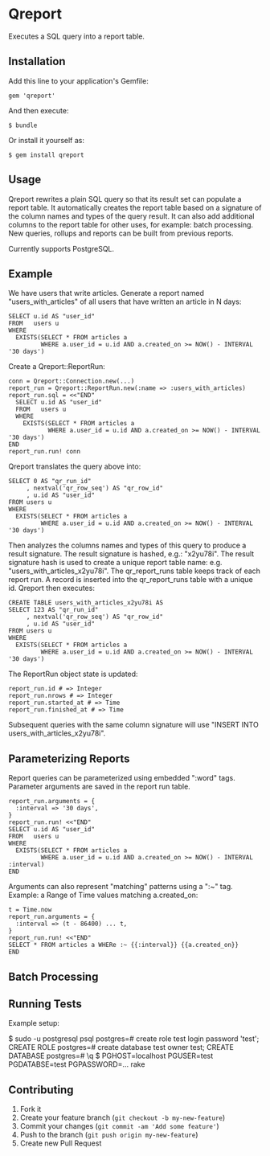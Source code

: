 # Qreport

Executes a SQL query into a report table.

## Installation

Add this line to your application's Gemfile:

    gem 'qreport'

And then execute:

    $ bundle

Or install it yourself as:

    $ gem install qreport

## Usage

Qreport rewrites a plain SQL query so that its result set can populate a report table.
It automatically creates the report table based on a signature of the column names and types of the query result.
It can also add additional columns to the report table for other uses, for example: batch processing.
New queries, rollups and reports can be built from previous reports.

Currently supports PostgreSQL.

## Example

We have users that write articles.
Generate a report named "users_with_articles" of all users that have written an article in N days:

    SELECT u.id AS "user_id"
    FROM   users u
    WHERE 
      EXISTS(SELECT * FROM articles a 
             WHERE a.user_id = u.id AND a.created_on >= NOW() - INTERVAL '30 days')

Create a Qreport::ReportRun:

    conn = Qreport::Connection.new(...)
    report_run = Qreport::ReportRun.new(:name => :users_with_articles)
    report_run.sql = <<"END"
      SELECT u.id AS "user_id"
      FROM   users u
      WHERE
        EXISTS(SELECT * FROM articles a
               WHERE a.user_id = u.id AND a.created_on >= NOW() - INTERVAL '30 days')
    END
    report_run.run! conn

Qreport translates the query above into:

    SELECT 0 AS "qr_run_id"
         , nextval('qr_row_seq') AS "qr_row_id"
         , u.id AS "user_id"
    FROM users u
    WHERE 
      EXISTS(SELECT * FROM articles a
             WHERE a.user_id = u.id AND a.created_on >= NOW() - INTERVAL '30 days')

Then analyzes the columns names and types of this query to produce a result signature.
The result signature is hashed, e.g.: "x2yu78i".
The result signature hash is used to create a unique report table name: e.g. "users_with_articles_x2yu78i".
The qr_report_runs table keeps track of each report run.
A record is inserted into the qr_report_runs table with a unique id.
Qreport then executes:

    CREATE TABLE users_with_articles_x2yu78i AS
    SELECT 123 AS "qr_run_id"
         , nextval('qr_row_seq') AS "qr_row_id"
         , u.id AS "user_id"
    FROM users u
    WHERE 
      EXISTS(SELECT * FROM articles a
             WHERE a.user_id = u.id AND a.created_on >= NOW() - INTERVAL '30 days')

The ReportRun object state is updated:

    report_run.id # => Integer
    report_run.nrows # => Integer
    report_run.started_at # => Time
    report_run.finished_at # => Time

Subsequent queries with the same column signature will use "INSERT INTO users_with_articles_x2yu78i".

## Parameterizing Reports

Report queries can be parameterized using embedded ":word" tags.
Parameter arguments are saved in the report run table.

    report_run.arguments = {
      :interval => '30 days',
    }
    report_run.run! <<"END"
    SELECT u.id AS "user_id"
    FROM   users u
    WHERE
      EXISTS(SELECT * FROM articles a
             WHERE a.user_id = u.id AND a.created_on >= NOW() - INTERVAL :interval)
    END

Arguments can also represent "matching" patterns using a ":~" tag.
Example: a Range of Time values matching a.created_on:

    t = Time.now
    report_run.arguments = {
      :interval => (t - 86400) ... t,
    }
    report_run.run! <<"END"
    SELECT * FROM articles a WHERe :~ {{:interval}} {{a.created_on}}
    END

## Batch Processing

## Running Tests

Example setup:

   $ sudo -u postgresql psql
   postgres=# create role test login password 'test';
   CREATE ROLE
   postgres=# create database test owner test;
   CREATE DATABASE
   postgres=# \q
   $ PGHOST=localhost PGUSER=test PGDATABSE=test PGPASSWORD=... rake

## Contributing

1. Fork it
2. Create your feature branch (`git checkout -b my-new-feature`)
3. Commit your changes (`git commit -am 'Add some feature'`)
4. Push to the branch (`git push origin my-new-feature`)
5. Create new Pull Request
